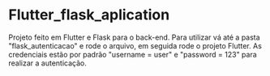 # Flutter_flask_aplication

Projeto feito em Flutter e Flask para o back-end. Para utilizar vá até a pasta "flask_autenticacao" e rode o arquivo, em seguida rode o projeto Flutter. As credenciais estão por padrão "username = user" e "password = 123" para realizar a autenticação.
